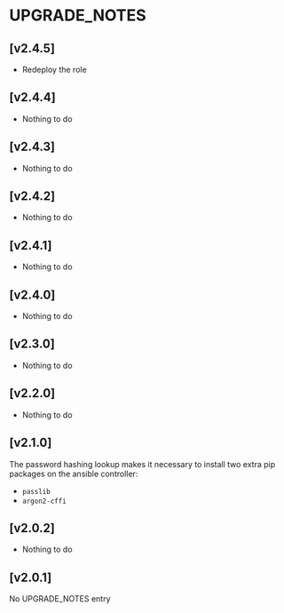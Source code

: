 # UPGRADE_NOTES

## [v2.4.5]

- Redeploy the role

## [v2.4.4]

- Nothing to do

## [v2.4.3]

- Nothing to do

## [v2.4.2]

- Nothing to do

## [v2.4.1]

- Nothing to do

## [v2.4.0]

- Nothing to do

## [v2.3.0]

- Nothing to do

## [v2.2.0]

- Nothing to do

## [v2.1.0]

The password hashing lookup makes it necessary to install two extra pip packages on the ansible controller:
  - `passlib`
  - `argon2-cffi`

## [v2.0.2]

- Nothing to do

## [v2.0.1]

No UPGRADE_NOTES entry
